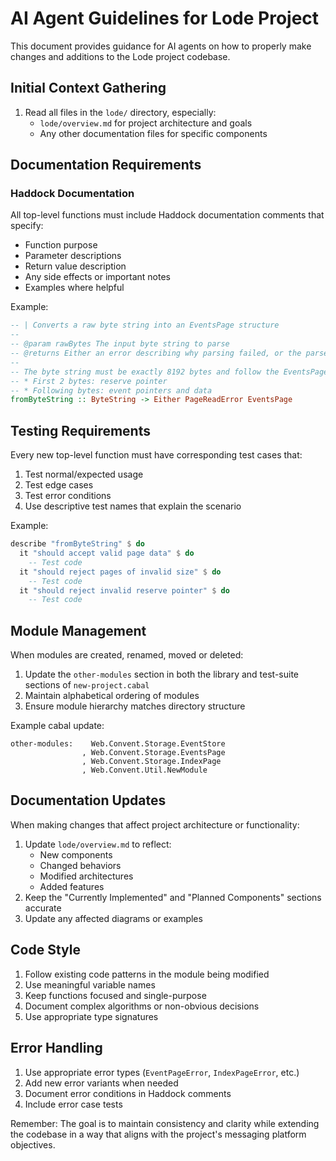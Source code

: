 # AI Agent Guidelines for Lode Project

This document provides guidance for AI agents on how to properly make changes and additions to the Lode project codebase.

## Initial Context Gathering

1. Read all files in the `lode/` directory, especially:
   - `lode/overview.md` for project architecture and goals
   - Any other documentation files for specific components

## Documentation Requirements

### Haddock Documentation
All top-level functions must include Haddock documentation comments that specify:
- Function purpose
- Parameter descriptions
- Return value description
- Any side effects or important notes
- Examples where helpful

Example:
```haskell
-- | Converts a raw byte string into an EventsPage structure
-- 
-- @param rawBytes The input byte string to parse
-- @returns Either an error describing why parsing failed, or the parsed EventsPage
-- 
-- The byte string must be exactly 8192 bytes and follow the EventsPage format:
-- * First 2 bytes: reserve pointer
-- * Following bytes: event pointers and data
fromByteString :: ByteString -> Either PageReadError EventsPage
```

## Testing Requirements

Every new top-level function must have corresponding test cases that:
1. Test normal/expected usage
2. Test edge cases
3. Test error conditions
4. Use descriptive test names that explain the scenario

Example:
```haskell
describe "fromByteString" $ do
  it "should accept valid page data" $ do
    -- Test code
  it "should reject pages of invalid size" $ do
    -- Test code
  it "should reject invalid reserve pointer" $ do
    -- Test code
```

## Module Management

When modules are created, renamed, moved or deleted:

1. Update the `other-modules` section in both the library and test-suite sections of `new-project.cabal`
2. Maintain alphabetical ordering of modules
3. Ensure module hierarchy matches directory structure

Example cabal update:
```cabal
other-modules:    Web.Convent.Storage.EventStore
                , Web.Convent.Storage.EventsPage
                , Web.Convent.Storage.IndexPage
                , Web.Convent.Util.NewModule
```

## Documentation Updates

When making changes that affect project architecture or functionality:

1. Update `lode/overview.md` to reflect:
   - New components
   - Changed behaviors
   - Modified architectures
   - Added features
2. Keep the "Currently Implemented" and "Planned Components" sections accurate
3. Update any affected diagrams or examples

## Code Style

1. Follow existing code patterns in the module being modified
2. Use meaningful variable names
3. Keep functions focused and single-purpose
4. Document complex algorithms or non-obvious decisions
5. Use appropriate type signatures

## Error Handling

1. Use appropriate error types (`EventPageError`, `IndexPageError`, etc.)
2. Add new error variants when needed
3. Document error conditions in Haddock comments
4. Include error case tests

Remember: The goal is to maintain consistency and clarity while extending the codebase in a way that aligns with the project's messaging platform objectives.
